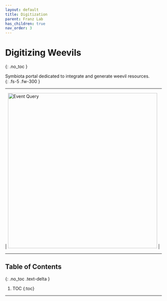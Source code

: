 ```yaml
---
layout: default
title: Digitization
parent: Franz Lab
has_children: true
nav_order: 3
---
```



# Digitizing Weevils
{: .no_toc }

Symbiota portal dedicated to integrate and generate weevil resources.  
{: .fs-5 .fw-300 }

---

| [<img src="https://github.com/user-attachments/assets/d4c552df-16b5-47ff-8fbb-62993662defc" alt="Event Query"  width="480" height="500">](https://weevil.symbiota.org) |


----
## Table of Contents
{: .no_toc .text-delta }

1. TOC
{:toc}

----

